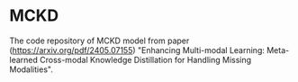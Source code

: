 # MCKD
The code repository of MCKD model from paper (https://arxiv.org/pdf/2405.07155) "Enhancing Multi-modal Learning: Meta-learned Cross-modal Knowledge Distillation for Handling Missing Modalities".
